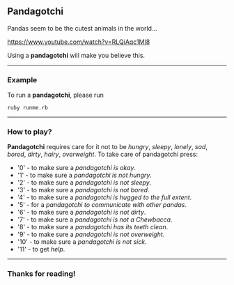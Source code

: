 ## Pandagotchi
Pandas seem to be the cutest animals in the world... 

<https://www.youtube.com/watch?v=RLQiAqc1MI8>

Using a **pandagotchi** will make you believe this.

------------------------------------------------------------------------------------------------------------

### Example
To run a **pandagotchi**, please run 
```
ruby runme.rb
```

------------------------------------------------------------------------------------------------------------

### How to play?
**Pandagotchi** requires care for it not to be *hungry*, *sleepy*, *lonely*, *sad*, *bored*,
*dirty*, *hairy*, *overweight*. To take care of pandagotchi press:
- '0' - to make sure a _pandagotchi is okay_.
- '1' - to make sure a _pandagotchi is not hungry_.
- '2' - to make sure a _pandagotchi is not sleepy_.
- '3' - to make sure a _pandagotchi is not bored_.
- '4' - to make sure a _pandagotchi is hugged to the full extent_.
- '5' - for a _pandagotchi to communicate with other pandas_.
- '6' - to make sure a _pandagotchi is not dirty_.
- '7' - to make sure a _pandagotchi is not a Chewbacca_.
- '8' - to make sure a _pandagotchi has its teeth clean_.
- '9' - to make sure a _pandagotchi is not overweight_.
- '10' - to make sure a _pandagotchi is not sick_.
- '11' - to get _help_.

------------------------------------------------------------------------------------------------------------

### Thanks for reading!
